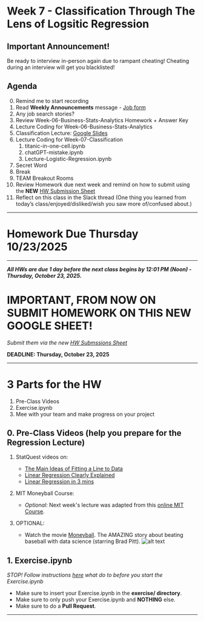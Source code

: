 # Week 7 - Classification Through The Lens of Logsitic Regression

## Important Announcement!
Be ready to interview in-person again due to rampant cheating! Cheating during an interview will get you blacklisted!

## Agenda
0. Remind me to start recording
1. Read **Weekly Announcements** message - [Job form](https://docs.google.com/forms/d/e/1FAIpQLSdp18OfCKTkB8ZndsytlQLU3G6gM1qe6JZDhm0LJJcYtFmwNA/viewform?usp=dialog)
2. Any job search stories?
3. Review Week-06-Business-Stats-Analytics Homework + Answer Key
4. Lecture Coding for Week-06-Business-Stats-Analytics
5. Classification Lecture: [Google Slides](https://docs.google.com/presentation/d/1CQvOw1k0kOrRpzPOUdlXhv8OaiaApv6rNDnuMZAe4Sc/edit#slide=id.g3091bd844fe_0_818)
6. Lecture Coding for Week-07-Classification
   1. titanic-in-one-cell.ipynb
   2. chatGPT-mistake.ipynb
   3. Lecture-Logistic-Regression.ipynb
7. Secret Word
8. Break
9.  TEAM Breakout Rooms
10. Review Homework due next week and remind on how to submit using the **NEW** [HW Submission Sheet](https://docs.google.com/spreadsheets/d/1YdhSynT-nOL_UkpDon7vJmy4zE0AU8_ICyFVjSplTLI/edit?usp=sharing)
11. Reflect on this class in the Slack thread (One thing you learned from today’s class/enjoyed/disliked/wish you saw more of/confused about.)

---

# Homework Due Thursday 10/23/2025

---

**_All HWs are due 1 day before the next class begins by 12:01 PM (Noon) - Thursday, October 23, 2025._**

# IMPORTANT, FROM NOW ON SUBMIT HOMEWORK ON THIS NEW GOOGLE SHEET!

_Submit them via the new [HW Submssions Sheet](https://docs.google.com/spreadsheets/d/1YdhSynT-nOL_UkpDon7vJmy4zE0AU8_ICyFVjSplTLI/edit?usp=sharing)_

**DEADLINE: Thursday, October 23, 2025**

---

# 3 Parts for the HW

1. Pre-Class Videos
2. Exercise.ipynb
3. Mee with your team and make progress on your project

## 0.  Pre-Class Videos (help you prepare for the Regression Lecture)
1. StatQuest videos on: 
	* [The Main Ideas of Fitting a Line to Data](https://www.youtube.com/watch?v=PaFPbb66DxQ&list=PLblh5JKOoLUIzaEkCLIUxQFjPIlapw8nU&index=3&ab_channel=StatQuestwithJoshStarmer)
	* [Linear Regression Clearly Explained](https://www.youtube.com/watch?v=7ArmBVF2dCs&ab_channel=StatQuestwithJoshStarmer)
	* [Linear Regression in 3 mins](https://www.youtube.com/watch?v=3dhcmeOTZ_Q&t=35s&ab_channel=3-MinuteDataScience)
2. MIT Moneyball Course:
	* _Optional:_ Next week's lecture was adapted from this [online MIT Course](https://ocw.mit.edu/courses/15-071-the-analytics-edge-spring-2017/pages/linear-regression/moneyball-the-power-of-sports-analytics/).

3. OPTIONAL:  
	* Watch the movie [Moneyball](https://www.youtube.com/watch?v=D1R-LwHbld4&ab_channel=SonyPicturesEntertainment). The AMAZING story about beating baseball with data science (starring Brad Pitt).
![alt text](https://raw.githubusercontent.com/CUNYTechPrep/2024-DS-Fri-1230/refs/heads/main/Week-05-Unsupervised-Learning/images/brad-pitt.png)

## 1. Exercise.ipynb
_STOP! Follow instructions [here](https://github.com/CUNYTechPrep/ds-fall-2025-fri-0630?tab=readme-ov-file#setup-instructions-github-and-homeworks) what do to before you start the Exercise.ipynb_

- Make sure to insert your Exercise.ipynb in the **exercise/ directory**.
- Make sure to only push your Exercise.ipynb and **NOTHING** else.
- Make sure to do a **Pull Request**.

---
